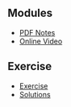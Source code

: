 ## Modules
+ [PDF Notes](https://github.com/mqhe/learning-materials/blob/main/python/modules/08-modules.pdf)
+ [Online Video](https://personalpages.manchester.ac.uk/staff/stefan.guettel/py/08-video.php)

## Exercise
+ [Exercise](https://personalpages.manchester.ac.uk/staff/stefan.guettel/py/08b-exercises.html)
+ [Solutions](https://github.com/mqhe/learning-materials/tree/main/python/modules/08-exercises-solution)
